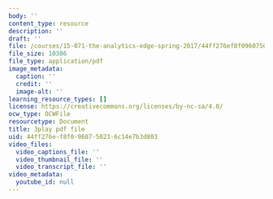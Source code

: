```yaml
---
body: ''
content_type: resource
description: ''
draft: ''
file: /courses/15-071-the-analytics-edge-spring-2017/44ff276ef8f0960750236c14e7b3d803_ruFpq-_wpc0.pdf
file_size: 10386
file_type: application/pdf
image_metadata:
  caption: ''
  credit: ''
  image-alt: ''
learning_resource_types: []
license: https://creativecommons.org/licenses/by-nc-sa/4.0/
ocw_type: OCWFile
resourcetype: Document
title: 3play pdf file
uid: 44ff276e-f8f0-9607-5023-6c14e7b3d803
video_files:
  video_captions_file: ''
  video_thumbnail_file: ''
  video_transcript_file: ''
video_metadata:
  youtube_id: null
---
```

